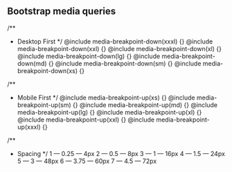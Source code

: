 ## Bootstrap media queries
/**
 * Desktop First
 */
@include media-breakpoint-down(xxxl) {}
@include media-breakpoint-down(xxl) {}
@include media-breakpoint-down(xl) {}
@include media-breakpoint-down(lg) {}
@include media-breakpoint-down(md) {}
@include media-breakpoint-down(sm) {}
@include media-breakpoint-down(xs) {}

/**
 * Mobile First
 */
@include media-breakpoint-up(xs) {}
@include media-breakpoint-up(sm) {}
@include media-breakpoint-up(md) {}
@include media-breakpoint-up(lg) {}
@include media-breakpoint-up(xl) {}
@include media-breakpoint-up(xxl) {}
@include media-breakpoint-up(xxxl) {}

/**
 * Spacing
 */
1 — 0.25 — 4px
2 — 0.5  — 8px
3 — 1    — 16px
4 — 1.5  — 24px
5 — 3    — 48px
6 — 3.75 — 60px
7 — 4.5  — 72px